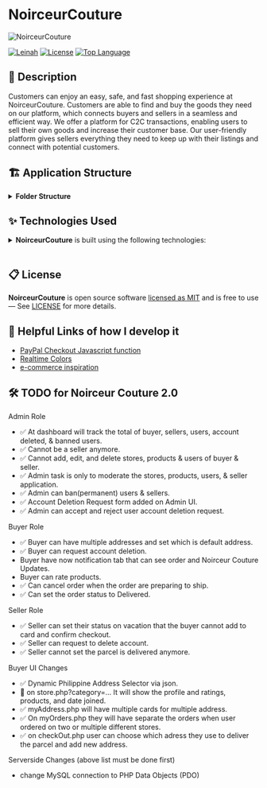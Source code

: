 # NoirceurCouture
![NoirceurCouture](https://github.com/LeinahI/NoirceurCouture/assets/53577436/04d31568-5d84-4ba2-a2f0-bf95d0ed596c)

[![Leinah](https://custom-icon-badges.demolab.com/badge/made%20by%20-Leinah-556bf2?logo=github&logoColor=white&labelColor=101827)](https://github.com/LeinahI)
[![License](https://img.shields.io/github/license/LeinahI/NoirceurCouture?color=dddddd&labelColor=000000)](https://github.com/LeinahI/NoirceurCouture/blob/main/LICENSE)
[![Top Language](https://img.shields.io/github/languages/top/LeinahI/NoirceurCouture?logo=php&logoColor=&label=PHP)](#)

## 📝 Description
Customers can enjoy an easy, safe, and fast shopping experience at NoirceurCouture. Customers are able to find and buy the goods they need on our platform, which connects buyers and sellers in a seamless and efficient way. We offer a platform for C2C transactions, enabling users to sell their own goods and increase their customer base. Our user-friendly platform gives sellers everything they need to keep up with their listings and connect with potential customers.


## 🏗 Application Structure
<details><summary><b>Folder Structure</b></summary>
  
```
NoirceurCouture
├─ admin
│  ├─ assets
│  │  ├─ css
│  │  └─ js
│  ├─ models
│  ├─ partials
├─ assets
│  ├─ css
│  ├─ images
│  │  ├─ index
│  │  └─ logo
│  ├─ js
│  └─ uploads
│     ├─ brands
│     ├─ products
│     └─ slideshow
├─ middleware
├─ models
├─ partials
├─ seller
│  ├─ assets
│  │  ├─ css
│  │  └─ js
│  ├─ models
│  ├─ partials
└─ views
```
</details>

## ✨ Technologies Used
<details><summary><b>NoirceurCouture</b> is built using the following technologies:</summary>

- [PHP](https://www.php.net/): PHP is a server-side scripting language to create webpages.
- [Bootstrap](https://getbootstrap.com/docs/5.3/getting-started/introduction/): Boostrap is a CSS Framework for developing responsive webpages.
- [Fontawesome](https://fontawesome.com/): Fontawesome provides SVG icons that can instantly be customized.
- [Materialize CSS](https://materializecss.com/): Materialize CSS is a design language that combines the classic principles of successful design.
- [jQuery](https://jquery.com/): jQuery is a fast, small, and feature-rich JavaScript library. It makes things like HTML document traversal and manipulation, event handling, animation, and Ajax much simpler with an easy-to-use API
- [Paypal Checkout](https://developer.paypal.com/home): Paypal Checkout provides a Payment Gateway for the vital purpose of the online shopping.

</details><br/>

## 📋 License
**NoirceurCouture** is open source software [licensed as MIT](https://opensource.org/license/mit/) and is free to use — See [LICENSE](https://github.com/LeinahI/NoirceurCouture/blob/master/LICENSE) for more details.

## 🔗 Helpful Links of how I develop it
- [PayPal Checkout Javascript function](https://stackoverflow.com/questions/56414640/paypal-checkout-javascript-with-smart-payment-buttons-create-order-problem)
- [Realtime Colors](https://www.realtimecolors.com/?colors=171412-f6ede7-E7DED8-7B7774-bb6c54&fonts=Raleway-Raleway)
- [e-commerce inspiration](https://dribbble.com/shots/22737212-Fashion-E-commerce-Website)

## 🛠 TODO for Noirceur Couture 2.0
Admin Role
- ✅ At dashboard will track the total of buyer, sellers, users, account deleted, & banned users. 
- ✅ Cannot be a seller anymore.
- ✅ Cannot add, edit, and delete stores, products & users of buyer & seller.
- ✅ Admin task is only to moderate the stores, products, users, & seller application. 
- ✅ Admin can ban(permanent) users & sellers.
- ✅ Account Deletion Request form added on Admin UI.
- ✅ Admin can accept and reject user account deletion request.

Buyer Role
- ✅ Buyer can have multiple addresses and set which is default address.
- ✅ Buyer can request account deletion.
- Buyer have now notification tab that can see order and Noirceur Couture Updates.
- Buyer can rate products.
- ✅ Can cancel order when the order are preparing to ship.
- ✅ Can set the order status to Delivered. 

Seller Role
- ✅ Seller can set their status on vacation that the buyer cannot add to card and confirm checkout.
- ✅ Seller can request to delete account.
- ✅ Seller cannot set the parcel is delivered anymore.

Buyer UI Changes
- ✅ Dynamic Philippine Address Selector via json.
- 🚧 on store.php?category=... It will show the profile and ratings, products, and date joined.
- ✅ myAddress.php will have multiple cards for multiple address.
- ✅ On myOrders.php they will have separate the orders when user ordered on two or multiple different stores.
- ✅ on checkOut.php user can choose which adress they use to deliver the parcel and add new address.

Serverside Changes (above list must be done first)
- change MySQL connection to PHP Data Objects (PDO)